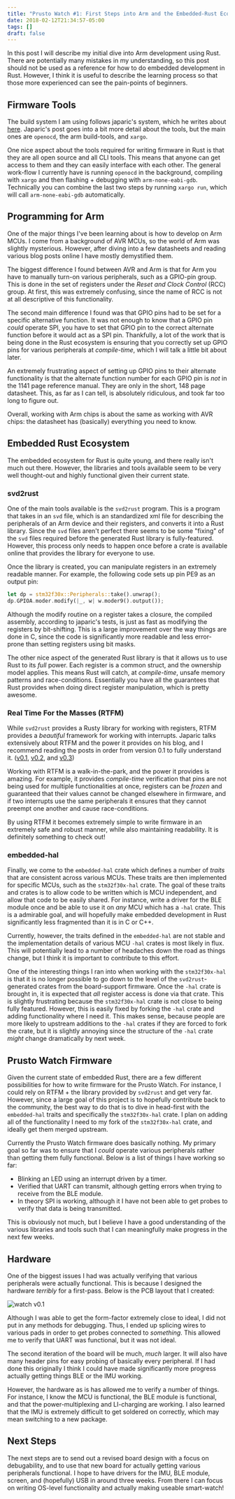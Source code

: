 ```yaml
---
title: "Prusto Watch #1: First Steps into Arm and the Embedded-Rust Ecosystem"
date: 2018-02-12T21:34:57-05:00
tags: []
draft: false
---
```


In this post I will describe my initial dive into Arm development using Rust. There are potentially many mistakes in my understanding, so this post should not be used as a reference for how to do embedded development in Rust. However, I think it is useful to describe the learning process so that those more experienced can see the pain-points of beginners.

## Firmware Tools

The build system I am using follows japaric's system, which he writes about [here](http://blog.japaric.io/quickstart/). Japaric's post goes into a bit more detail about the tools, but the main ones are `openocd`, the arm build-tools, and `xargo`.

One nice aspect about the tools required for writing firmware in Rust is that they are all open source and all CLI tools. This means that anyone can get access to them and they can easily interface with each other.  The general work-flow I currently have is running `openocd` in the background, compiling with `xargo` and then flashing + debugging with `arm-none-eabi-gdb`. Technically you can combine the last two steps by running `xargo run`, which will call `arm-none-eabi-gdb` automatically.

## Programming for Arm

One of the major things I've been learning about is how to develop on Arm MCUs. I come from a background of AVR MCUs, so the world of Arm was slightly mysterious. However, after diving into a few datasheets and reading various blog posts online I have mostly demystified them.

The biggest difference I found between AVR and Arm is that for Arm you have to manually turn-on various peripherals, such as a GPIO-pin group. This is done in the set of registers under the *Reset and Clock Control* (RCC) group. At first, this was extremely confusing, since the name of RCC is not at all descriptive of this functionality.

The second main difference I found was that GPIO pins had to be set for a specific alternative function. It was not enough to know that a GPIO pin *could* operate SPI, you have to set that GPIO pin to the correct alternate function before it would act as a SPI pin. Thankfully, a lot of the work that is being done in the Rust ecosystem is ensuring that you correctly set up GPIO pins for various peripherals at *compile-time*, which I will talk a little bit about later.

An extremely frustrating aspect of setting up GPIO pins to their alternate functionality is that the alternate function number for each GPIO pin is *not* in the 1141 page reference manual. They are only in the short, 148 page datasheet. This, as far as I can tell, is absolutely ridiculous, and took far too long to figure out.

Overall, working with Arm chips is about the same as working with AVR chips: the datasheet has (basically) everything you need to know.

## Embedded Rust Ecosystem

The embedded ecosystem for Rust is quite young, and there really isn't much out there. However, the libraries and tools available seem to be very well thought-out and highly functional given their current state.

### svd2rust

One of the main tools available is the `svd2rust` program. This is a program that takes in an `svd` file, which is an standardized xml file for describing the peripherals of an Arm device and their registers, and converts it into a Rust library. Since the `svd` files aren't perfect there seems to be some "fixing" of the `svd` files required before the generated Rust library is fully-featured. However, this process only needs to happen once before a crate is available online that provides the library for everyone to use.

Once the library is created, you can manipulate registers in an extremely readable manner. For example, the following code sets up pin PE9 as an output pin:

```rust 
let dp = stm32f30x::Peripherals::take().unwrap();
dp.GPIOA.moder.modify(|_, w| w.moder9().output());
```

Although the modify routine on a register takes a closure, the compiled assembly, according to japaric's tests, is just as fast as modifying the registers by bit-shifting. This is a large improvement over the way things are done in C, since the code is significantly more readable and less error-prone than setting registers using bit masks.

The other nice aspect of the generated Rust library is that it allows us to use Rust to its *full* power. Each register is a common struct, and the ownership model applies. This means Rust will catch, at *compile-time*, unsafe memory patterns and race-conditions. Essentially you have all the guarantees that Rust provides when doing direct register manipulation, which is pretty awesome.

### Real Time For the Masses (RTFM)

While `svd2rust` provides a Rusty library for working with registers, RTFM provides a *beautiful* framework for working with interrupts. Japaric talks extensively about RTFM and the power it provides on his blog, and I recommend reading the posts in order from version 0.1 to fully understand it. ([v0.1](http://blog.japaric.io/fearless-concurrency/), [v0.2](http://blog.japaric.io/rtfm-v2/), and [v0.3](http://blog.japaric.io/rtfm-v3/))

Working with RTFM is a walk-in-the-park, and the power it provides is amazing. For example, it provides *compile-time* verification that pins are not being used for multiple functionalities at once, registers can be *frozen* and guaranteed that their values cannot be changed elsewhere in firmware, and if two interrupts use the same peripherals it ensures that they cannot preempt one another and cause race-conditions.

By using RTFM it becomes extremely simple to write firmware in an extremely safe and robust manner, while also maintaining readability. It is definitely something to check out!

### embedded-hal

Finally, we come to the `embedded-hal` crate which defines a number of *traits* that are consistent across various MCUs. These traits are then implemented for specific MCUs, such as the `stm32f30x-hal` crate. The goal of these traits and crates is to allow code to be written which is MCU independent, and allow that code to be easily shared. For instance, write a driver for the BLE module once and be able to use it on *any* MCU which has a `-hal` crate. This is a admirable goal, and will hopefully make embedded development in Rust significantly less fragmented than it is in C or C++.

Currently, however, the traits defined in the `embedded-hal` are not stable and the implementation details of various MCU `-hal` crates is most likely in flux. This will potentially lead to a number of headaches down the road as things change, but I think it is important to contribute to this effort.

One of the interesting things I ran into when working with the `stm32f30x-hal` is that it is no longer possible to go down to the level of the `svd2rust`-generated crates from the board-support firmware. Once the `-hal` crate is brought in, it is expected that *all* register access is done via that crate. This is slightly frustrating because the `stm32f30x-hal` crate is not close to being fully featured. However, this is easily fixed by forking the `-hal` crate and adding functionality where I need it. This makes sense, because people are more likely to upstream additions to the `-hal` crates if they are forced to fork the crate, but it is slightly annoying since the structure of the `-hal` crate *might* change dramatically by next week.


## Prusto Watch Firmware

Given the current state of embedded Rust, there are a few different possibilities for how to write firmware for the Prusto Watch. For instance, I could rely on RTFM + the library provided by `svd2rust` and get very far. However, since a large goal of this project is to hopefully contribute back to the community, the best way to do that is to dive in head-first with the `embedded-hal` traits and specifically the `stm32f30x-hal` crate. I plan on adding all of the functionality I need to my fork of the `stm32f30x-hal` crate, and ideally get them merged upstream. 

Currently the Prusto Watch firmware does basically nothing. My primary goal so far was to ensure that I *could* operate various peripherals rather than getting them fully functional. Below is a list of things I have working so far:

- Blinking an LED using an interrupt driven by a timer.
- Verified that UART can transmit, although getting errors when trying to receive from the BLE module.
- In theory SPI is working, although it I have not been able to get probes to verify that data is being transmitted.

This is obviously not much, but I believe I have a good understanding of the various libraries and tools such that I can meaningfully make progress in the next few weeks.

## Hardware

One of the biggest issues I had was actually verifying that various peripherals were actually functional. This is because I designed the hardware *terribly* for a first-pass. Below is the PCB layout that I created:

![watch v0.1](/images/prusto_watch/prusto_watch_ver1.svg)

Although I was able to get the form-factor extremely close to ideal, I did not put in any methods for debugging. Thus, I ended up splicing wires to various pads in order to get probes connected to *something*. This allowed me to verify that UART was functional, but it was not ideal.

The second iteration of the board will be much, *much* larger. It will also have many header pins for easy probing of basically every peripheral. If I had done this originally I think I could have made significantly more progress actually getting things BLE or the IMU working.

However, the hardware as is has allowed me to verify a number of things. For instance, I know the MCU is functional, the BLE module is functional, and that the power-multiplexing and LI-charging are working. I also learned that the IMU is extremely difficult to get soldered on correctly, which may mean switching to a new package.

## Next Steps

The next steps are to send out a revised board design with a focus on debugability, and to use that new board for actually getting various peripherals functional. I hope to have drivers for the IMU, BLE module, screen, and (hopefully) USB in around three weeks. From there I can focus on writing OS-level functionality and actually making useable smart-watch!
